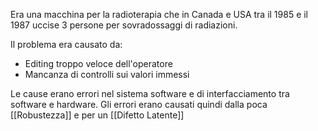 Era una macchina per la radioterapia che in Canada e USA tra il 1985 e il 1987 uccise 3 persone per sovradossaggi di radiazioni.

Il problema era causato da:
- Editing troppo veloce dell'operatore
- Mancanza di controlli sui valori immessi

Le cause erano errori nel sistema software e di interfacciamento tra software e hardware.
Gli errori erano causati quindi dalla poca [[Robustezza]] e per un [[Difetto Latente]]